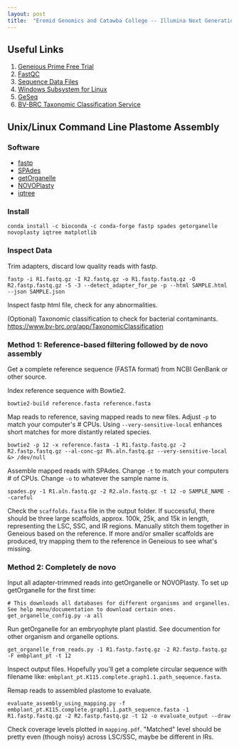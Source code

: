 ```yaml
---
layout: post
title:  "Eremid Genomics and Catawba College -- Illumina Next Generation Sequencing Workshop"
---
```


## Useful Links

1. [Geneious Prime Free Trial](https://www.geneious.com/free-trial)
2. [FastQC](https://www.bioinformatics.babraham.ac.uk/projects/fastqc/)
3. [Sequence Data Files](https://cornell.box.com/s/o5y164l09syhttirifhv3ow1qhsht1en)
4. [Windows Subsystem for Linux](https://learn.microsoft.com/en-us/windows/wsl/)
5. [GeSeq](https://chlorobox.mpimp-golm.mpg.de/geseq.html)
6. [BV-BRC Taxonomic Classification Service](https://www.bv-brc.org/app/TaxonomicClassification)

## Unix/Linux Command Line Plastome Assembly

### Software

* [fastp](https://github.com/OpenGene/fastp)
* [SPAdes](https://github.com/ablab/spades)
* [getOrganelle](https://github.com/Kinggerm/GetOrganelle)
* [NOVOPlasty](https://github.com/ndierckx/NOVOPlasty)
* [iqtree](https://github.com/iqtree/iqtree2)

### Install

```
conda install -c bioconda -c conda-forge fastp spades getorganelle novoplasty iqtree matplotlib
```

### Inspect Data

Trim adapters, discard low quality reads with fastp. 

```
fastp -i R1.fastq.gz -I R2.fastq.gz -o R1.fastp.fastq.gz -O R2.fastp.fastq.gz -5 -3 --detect_adapter_for_pe -p --html SAMPLE.html --json SAMPLE.json
```

Inspect fastp html file, check for any abnormalities. 

(Optional) Taxonomic classification to check for bacterial contaminants. https://www.bv-brc.org/app/TaxonomicClassification

### Method 1: Reference-based filtering followed by de novo assembly

Get a complete reference sequence (FASTA format) from NCBI GenBank or other source. 

Index reference sequence with Bowtie2.

```
bowtie2-build reference.fasta reference.fasta
``` 

Map reads to reference, saving mapped reads to new files. Adjust `-p` to match your computer's # CPUs. Using `--very-sensitive-local` enhances short matches for more distantly related species.

```
bowtie2 -p 12 -x reference.fasta -1 R1.fastp.fastq.gz -2 R2.fastp.fastq.gz --al-conc-gz R%.aln.fastq.gz --very-sensitive-local &> /dev/null
```

Assemble mapped reads with SPAdes. Change `-t` to match your computers # of CPUs. Change `-o` to whatever the sample name is. 

```
spades.py -1 R1.aln.fastq.gz -2 R2.aln.fastq.gz -t 12 -o SAMPLE_NAME --careful
```

Check the `scaffolds.fasta` file in the output folder. If successful, there should be three large scaffolds, approx. 100k, 25k, and 15k in length, representing the LSC, SSC, and IR regions. Manually stitch them together in Geneious based on the reference. 
If more and/or smaller scaffolds are produced, try mapping them to the reference in Geneious to see what's missing. 

### Method 2: Completely de novo

Input all adapter-trimmed reads into getOrganelle or NOVOPlasty. To set up getOrganelle for the first time:

```
# This downloads all databases for different organisms and organelles. See help menu/documentation to download certain ones.
get_organelle_config.py -a all
```
Run getOrganelle for an embryophyte plant plastid. See documention for other organism and organelle options.

```
get_organelle_from_reads.py -1 R1.fastp.fastq.gz -2 R2.fastp.fastq.gz -F embplant_pt -t 12
```

Inspect output files. Hopefully you'll get a complete circular sequence with filename like: `embplant_pt.K115.complete.graph1.1.path_sequence.fasta`. 

Remap reads to assembled plastome to evaluate. 

```
evaluate_assembly_using_mapping.py -f embplant_pt.K115.complete.graph1.1.path_sequence.fasta -1 R1.fastp.fastq.gz -2 R2.fastp.fastq.gz -t 12 -o evaluate_output --draw
```

Check coverage levels plotted in `mapping.pdf`. "Matched"  level should be pretty even (though noisy) across LSC/SSC, maybe be different in IRs.
